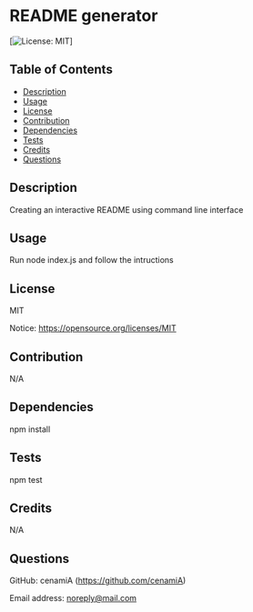 # README generator
  [![License: MIT](https://img.shields.io/badge/License-MIT-green.svg)]

## Table of Contents
* [Description](#description)
* [Usage](#usage)
* [License](#license)
* [Contribution](#contribution)
* [Dependencies](#dependencies)
* [Tests](#tests)
* [Credits](#credits)
* [Questions](#questions)

## Description
Creating an interactive README using command line interface
## Usage
Run node index.js and follow the intructions
## License
MIT


  Notice: https://opensource.org/licenses/MIT 
    
## Contribution 
N/A
## Dependencies
npm install
## Tests
npm test
## Credits
N/A
## Questions
GitHub: cenamiA (https://github.com/cenamiA)

Email address: noreply@mail.com

